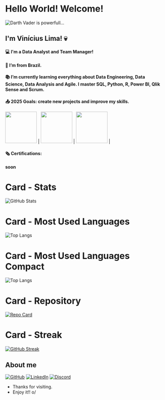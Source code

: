 # Hello World! Welcome!

![Darth Vader is powerfull...]([https://www.google.com/url?sa=i&url=https%3A%2F%2Ftenor.com%2Fsearch%2Fdarth-vader-gifs&psig=AOvVaw1AZ59P3dUTTcCxKopkFBkm&ust=1749866941885000&source=images&cd=vfe&opi=89978449&ved=0CBEQjRxqFwoTCOjQoMCo7Y0DFQAAAAAdAAAAABAE](https://tenor.com/pt-BR/view/your-force-is-strong-gif-15272959348320110001))
 
## I'm Vinícius Lima! :skull:
 
#### :computer: I'm a Data Analyst and Team Manager!
#### :house_with_garden: I’m from Brazil.
#### :books: I’m currently learning everything about Data Engineering, Data Science, Data Analysis and Agile. I master SQL, Python, R, Power BI, Qlik Sense and Scrum.
#### :outbox_tray: 2025 Goals: create new projects and improve my skills.

<img src="https://cdn.jsdelivr.net/gh/devicons/devicon@latest/icons/azuresqldatabase/azuresqldatabase-original.svg" width="100px"> |
<img src="https://cdn.jsdelivr.net/gh/devicons/devicon@latest/icons/python/python-original.svg" width="100px"> |
<img src="https://cdn.jsdelivr.net/gh/devicons/devicon@latest/icons/rstudio/rstudio-original.svg" width="100px"> |

#### :newspaper_roll: Certifications:
#### soon

          

          

# Card - Stats
![GitHub Stats](https://github-readme-stats.vercel.app/api?username=XXXParanoidXXX&theme=transparent&bg_color=000&border_color=30A3DC&show_icons=true&icon_color=30A3DC&title_color=E94D5F&text_color=FFF)

# Card - Most Used Languages
![Top Langs](https://github-readme-stats-git-masterrstaa-rickstaa.vercel.app/api/top-langs/?username=XXXParanoidXXX&bg_color=000&border_color=30A3DC&title_color=E94D5F&text_color=FFF)

# Card - Most Used Languages Compact
![Top Langs](https://github-readme-stats-git-masterrstaa-rickstaa.vercel.app/api/top-langs/?username=XXXParanoidXXX&layout=compact&bg_color=000&border_color=30A3DC&title_color=E94D5F&text_color=FFF)

# Card - Repository
[![Repo Card](https://github-readme-stats.vercel.app/api/pin/?username=XXXParanoidXXX&repo=SEUREPOSITORIO&bg_color=000&border_color=30A3DC&show_icons=true&icon_color=30A3DC&title_color=E94D5F&text_color=FFF)](https://github.com/SEUUSERNAME/SEUREPOSITORIO)

# Card - Streak
[![GitHub Streak](https://streak-stats.demolab.com/?user=XXXParanoidXXX&theme=bear&background=000&border=30A3DC&dates=FFF)](https://git.io/streak-stats)
 
## About me
[![GitHub](https://img.shields.io/badge/GitHub-100000?style=for-the-badge&logo=github&logoColor=white)](https://github.com/XXXParanoidXXX)
[![LinkedIn](https://img.shields.io/badge/LinkedIn-0077B5?style=for-the-badge&logo=linkedin&logoColor=white)](https://www.linkedin.com/in/vinícius-lima-61aa082a6//)
[![Discord](https://img.shields.io/badge/Discord-7289DA?style=for-the-badge&logo=discord&logoColor=white)](https://discord.com/channels/_x_paranoid_x_/)
- Thanks for visiting.
- Enjoy it!! o/
